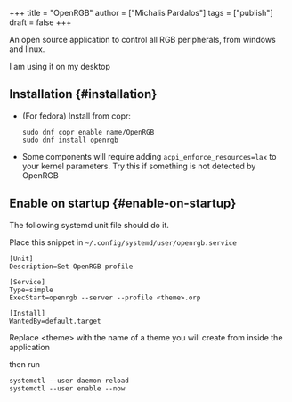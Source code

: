 +++
title = "OpenRGB"
author = ["Michalis Pardalos"]
tags = ["publish"]
draft = false
+++

An open source application to control all RGB peripherals, from windows and linux.

I am using it on my desktop


## Installation {#installation}

-   (For fedora) Install from copr:
    ```shell
    sudo dnf copr enable name/OpenRGB
    sudo dnf install openrgb
    ```

-   Some components will require adding `acpi_enforce_resources=lax` to your kernel parameters. Try this if something is not detected by OpenRGB


## Enable on startup {#enable-on-startup}

The following systemd unit file should do it.

Place this snippet in `~/.config/systemd/user/openrgb.service`

```systemd
[Unit]
Description=Set OpenRGB profile

[Service]
Type=simple
ExecStart=openrgb --server --profile <theme>.orp

[Install]
WantedBy=default.target
```

Replace &lt;theme&gt; with the name of a theme you will create from inside the application

then run

```shell
systemctl --user daemon-reload
systemctl --user enable --now
```
